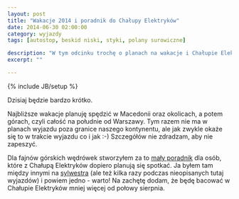 ```yaml
---
layout: post
title: "Wakacje 2014 i poradnik do Chałupy Elektryków"
date: 2014-06-30 02:00:00
category: wyjazdy
tags: [autostop, beskid niski, styki, polany surowiczne]

description: "W tym odcinku trochę o planach na wakacje i Chałupie Elektryków. Więcej w pełnej wersji bloga."
excerpt: ""

---
```


{% include JB/setup %}

Dzisiaj będzie bardzo krótko.

Najbliższe wakacje planuję spędzić w Macedonii oraz okolicach, a potem górach, czyli całość na południe od Warszawy. Tym razem nie ma w planach wyjazdu poza granice naszego kontynentu, ale jak zwykle okaże się to w trakcie wyjazdu co i jak :-) Szczegółów nie zdradzam, aby nie zapeszyć.

Dla fajnów górskich wędrówek stworzyłem za to [mały poradnik](https://github.com/mplonski/trips/blob/master/how-to/chalupa-elektrykow.md) dla osób, które z Chałupą Elektryków dopiero planują się spotkać. Ja byłem tam między innymi na [sylwestra](/2014/03/08/sylwester-2013-2014/) (ale też kilka razy podczas nieopisanych tutaj wyjazdów) i powiem jedno - warto! Na zachętę dodam, że będę bacować w Chałupie Elektryków mniej więcej od połowy sierpnia.

